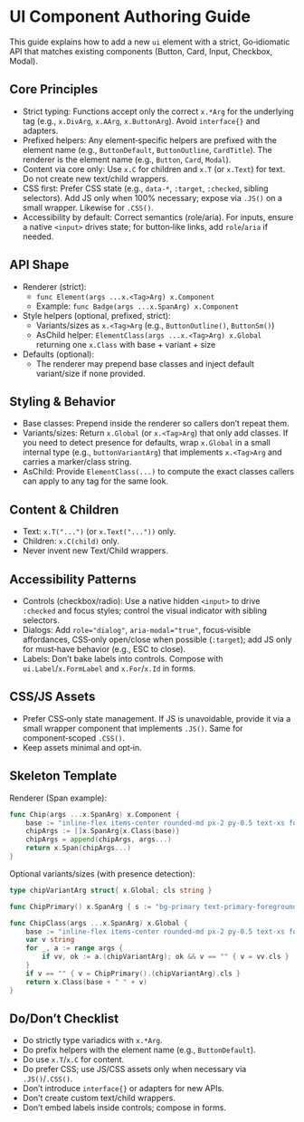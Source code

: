 # UI Component Authoring Guide

This guide explains how to add a new `ui` element with a strict, Go‑idiomatic API that matches existing components (Button, Card, Input, Checkbox, Modal).

## Core Principles

- Strict typing: Functions accept only the correct `x.*Arg` for the underlying tag (e.g., `x.DivArg`, `x.AArg`, `x.ButtonArg`). Avoid `interface{}` and adapters.
- Prefixed helpers: Any element‑specific helpers are prefixed with the element name (e.g., `ButtonDefault`, `ButtonOutline`, `CardTitle`). The renderer is the element name (e.g., `Button`, `Card`, `Modal`).
- Content via core only: Use `x.C` for children and `x.T` (or `x.Text`) for text. Do not create new text/child wrappers.
- CSS first: Prefer CSS state (e.g., `data-*`, `:target`, `:checked`, sibling selectors). Add JS only when 100% necessary; expose via `.JS()` on a small wrapper. Likewise for `.CSS()`.
- Accessibility by default: Correct semantics (role/aria). For inputs, ensure a native `<input>` drives state; for button‑like links, add `role`/`aria` if needed.

## API Shape

- Renderer (strict):
  - `func Element(args ...x.<Tag>Arg) x.Component`
  - Example: `func Badge(args ...x.SpanArg) x.Component`
- Style helpers (optional, prefixed, strict):
  - Variants/sizes as `x.<Tag>Arg` (e.g., `ButtonOutline()`, `ButtonSm()`)
  - AsChild helper: `ElementClass(args ...x.<Tag>Arg) x.Global` returning one `x.Class` with base + variant + size
- Defaults (optional):
  - The renderer may prepend base classes and inject default variant/size if none provided.

## Styling & Behavior

- Base classes: Prepend inside the renderer so callers don’t repeat them.
- Variants/sizes: Return `x.Global` (or `x.<Tag>Arg`) that only add classes. If you need to detect presence for defaults, wrap `x.Global` in a small internal type (e.g., `buttonVariantArg`) that implements `x.<Tag>Arg` and carries a marker/class string.
- AsChild: Provide `ElementClass(...)` to compute the exact classes callers can apply to any tag for the same look.

## Content & Children

- Text: `x.T("...")` (or `x.Text("..."))` only.
- Children: `x.C(child)` only.
- Never invent new Text/Child wrappers.

## Accessibility Patterns

- Controls (checkbox/radio): Use a native hidden `<input>` to drive `:checked` and focus styles; control the visual indicator with sibling selectors.
- Dialogs: Add `role="dialog"`, `aria-modal="true"`, focus‑visible affordances, CSS‑only open/close when possible (`:target`); add JS only for must‑have behavior (e.g., ESC to close).
- Labels: Don’t bake labels into controls. Compose with `ui.Label`/`x.FormLabel` and `x.For`/`x.Id` in forms.

## CSS/JS Assets

- Prefer CSS‑only state management. If JS is unavoidable, provide it via a small wrapper component that implements `.JS()`. Same for component‑scoped `.CSS()`.
- Keep assets minimal and opt‑in.

## Skeleton Template

Renderer (Span example):

```go
func Chip(args ...x.SpanArg) x.Component {
    base := "inline-flex items-center rounded-md px-2 py-0.5 text-xs font-medium"
    chipArgs := []x.SpanArg{x.Class(base)}
    chipArgs = append(chipArgs, args...)
    return x.Span(chipArgs...)
}
```

Optional variants/sizes (with presence detection):

```go
type chipVariantArg struct{ x.Global; cls string }

func ChipPrimary() x.SpanArg { s := "bg-primary text-primary-foreground"; return chipVariantArg{Global: x.Class(s), cls: s} }

func ChipClass(args ...x.SpanArg) x.Global {
    base := "inline-flex items-center rounded-md px-2 py-0.5 text-xs font-medium"
    var v string
    for _, a := range args {
        if vv, ok := a.(chipVariantArg); ok && v == "" { v = vv.cls }
    }
    if v == "" { v = ChipPrimary().(chipVariantArg).cls }
    return x.Class(base + " " + v)
}
```

## Do/Don’t Checklist

- Do strictly type variadics with `x.*Arg`.
- Do prefix helpers with the element name (e.g., `ButtonDefault`).
- Do use `x.T`/`x.C` for content.
- Do prefer CSS; use JS/CSS assets only when necessary via `.JS()`/`.CSS()`.
- Don’t introduce `interface{}` or adapters for new APIs.
- Don’t create custom text/child wrappers.
- Don’t embed labels inside controls; compose in forms.

